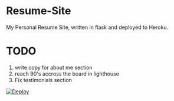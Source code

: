 # Resume-Site
My Personal Resume Site, written in flask and deployed to Heroku.

# TODO
1. write copy for about me section
2. reach 90's accross the board in lighthouse 
3. Fix testimonials section

[![Deploy](https://www.herokucdn.com/deploy/button.svg)](https://heroku.com/deploy)
